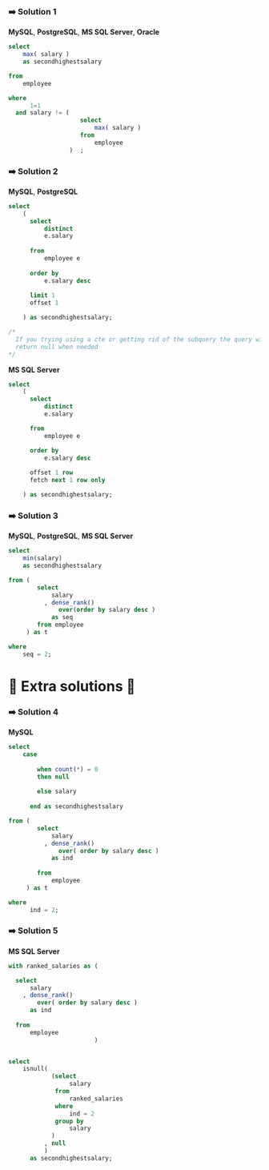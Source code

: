 ### ➡️ Solution 1  

**MySQL**,  **PostgreSQL**, **MS SQL Server**, **Oracle**

~~~sql
select 
    max( salary ) 
    as secondhighestsalary  

from 
    employee 

where 
      1=1
  and salary != (
                    select 
                        max( salary ) 
                    from 
                        employee 
                 )  ;
~~~

### ➡️ Solution 2  

**MySQL**,  **PostgreSQL**  

~~~sql
select
    (
      select 
          distinct 
          e.salary 
      
      from 
          employee e 
      
      order by 
          e.salary desc 
      
      limit 1 
      offset 1 

    ) as secondhighestsalary;

/*
  If you trying using a cte or getting rid of the subquery the query will not  
  return null when needed
*/
~~~


**MS SQL Server**
~~~sql
select
    (
      select
          distinct 
          e.salary

      from
          employee e

      order by
          e.salary desc
    
      offset 1 row
      fetch next 1 row only

    ) as secondhighestsalary;
~~~


### ➡️ Solution 3  

**MySQL**,  **PostgreSQL**, **MS SQL Server** 

~~~sql
select 
    min(salary) 
    as secondhighestsalary

from (  
        select 
            salary 
          , dense_rank() 
              over(order by salary desc ) 
            as seq
        from employee 
     ) as t 

where 
    seq = 2;
~~~


# 📖 Extra solutions 📖  

### ➡️ Solution 4  

**MySQL**

~~~sql
select 
    case 
        
        when count(*) = 0 
        then null 
        
        else salary 
    
      end as secondhighestsalary

from (  
        select 
            salary 
          , dense_rank() 
              over( order by salary desc ) 
            as ind
        
        from 
            employee 
     ) as t 

where 
      ind = 2;
~~~






### ➡️ Solution 5  

**MS SQL Server** 
~~~sql
with ranked_salaries as (

  select
      salary 
    , dense_rank() 
        over( order by salary desc ) 
      as ind
  
  from 
      employee 
                        )


select 
    isnull( 
            (select 
                 salary 
             from 
                 ranked_salaries
             where 
                 ind = 2
             group by 
                 salary 
            ) 
          , null 
          ) 
      as secondhighestsalary;
~~~